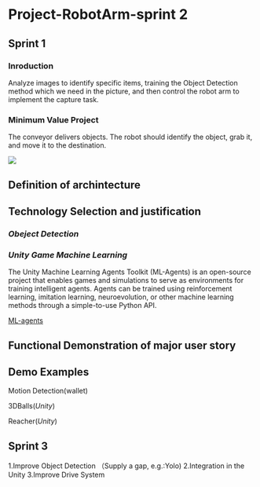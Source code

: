 # Project-RobotArm-sprint 2

## Sprint 1

### Inroduction

Analyze images to identify specific items, training the Object Detection method which we need in the picture, and then control the robot arm to implement the capture task.


### Minimum Value Project

The conveyor delivers objects. The robot should identify the object, grab it, and move it to the destination.

<img src="capture.jpg">

## Definition of archintecture


## Technology Selection and justification

### *Obeject Detection*

### *Unity Game Machine Learning*

The Unity Machine Learning Agents Toolkit (ML-Agents) is an open-source project that enables games and simulations to serve as environments for training intelligent agents. Agents can be trained using reinforcement learning, imitation learning, neuroevolution, or other machine learning methods through a simple-to-use Python API.

[ML-agents](https://github.com/Unity-Technologies/ml-agents)

## Functional Demonstration of major user story

## Demo Examples

Motion Detection(wallet)

3DBalls(*Unity*)

Reacher(*Unity*)

## Sprint 3
1.Improve Object Detection （Supply a gap, e.g.:Yolo)
2.Integration in the Unity
3.Improve Drive System
